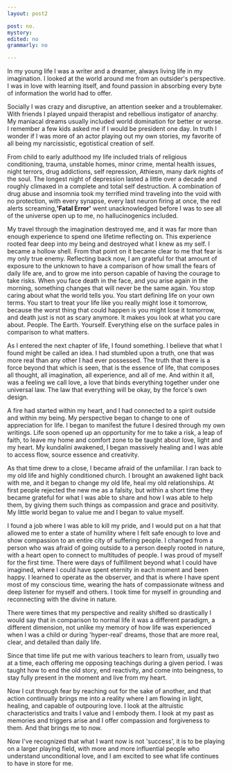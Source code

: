 ```yaml
---
layout: post2

post: no.
mystory:
edited: no
grammarly: no

---
```


In my young life I was a writer and a dreamer, always living life in my imagination. I looked at the world around me from an outsider's perspective. I was in love with learning itself, and found passion in absorbing every byte of information the world had to offer.

Socially I was crazy and disruptive, an attention seeker and a troublemaker. With friends I played unpaid therapist and rebellious instigator of anarchy. My maniacal dreams usually included world domination for better or worse. I remember a few kids asked me if I would be president one day. In truth I wonder if I was more of an actor playing out my own stories, my favorite of all being my narcissistic, egotistical creation of self.

From child to early adulthood my life included trials of religious conditioning, trauma, unstable homes, minor crime, mental health issues, night terrors, drug addictions, self repression, Athiesm, many dark nights of the soul. The longest night of depression lasted a little over a decade and roughly climaxed in a complete and total self destruction. A combination of drug abuse and insomnia took my terrified mind traveling into the void with no protection, with every synapse, every last neuron firing at once, the red alerts screaming,__'Fatal Error'__ went unacknowledged before I was to see all of the universe open up to me, no hallucinogenics included.

My travel through the imagination destroyed me, and it was far more than enough experience to spend one lifetime reflecting on.
This experience rooted fear deep into my being and destroyed what I knew as my self. I became a hollow shell.
From that point on it became clear to me that fear is my only true enemy. Reflecting back now, I am grateful for that amount of
exposure to the unknown to have a comparison of how small the fears of daily life are, and to grow me into person capable of
having the courage to take risks. When you face death in the face, and you arise again in the morning, something changes that will never be the same again.
You stop caring about what the world tells you. You start defining life on your own terms. You start to treat your life like you really might lose it tomorrow, because
the worst thing that could happen is you might lose it tomorrow, and death just is not as scary anymore. It makes you look at what you care about. People. The Earth. Yourself. Everything else on the surface pales in comparison to what matters.

As I entered the next chapter of life, I found something. I believe that what I found might be called an idea. I had stumbled upon a truth, one that was
more real than any other I had ever possessed. The truth that there is a force beyond that which is seen, that is the essence of life, that composes all thought, all imagination, all experience, and all of me. And within it all, was a feeling we call love, a love that binds everything together under one universal law. The law that everything will be okay, by the force's own design.

A fire had started within my heart, and I had connected to a spirit outside and within my being. My perspective began to change to one of appreciation for life. I began to manifest the future I desired through my own writings. Life soon opened up an opportunity for me to take a risk, a leap of faith, to leave my home and comfort zone to be taught about love, light and my heart. My kundalini awakened, I began massively healing and I was able to access flow, source essence and creativity.

As that time drew to a close, I became afraid of the unfamiliar. I ran back to my old life and highly conditioned church.
I brought an awakened light back with me, and it began to change my old life, heal my old relationships. At first people rejected the new me as a falsity, but within a short time they became grateful for what I was able to share and how I was able to help them, by giving them such things as compassion and grace and positivity. My little world began to value me and I began to value myself.

I found a job where I was able to kill my pride, and I would put on a hat that allowed me to enter a state of humility where I felt safe enough to love and show compassion to an entire city of suffering people. I changed from a person who was afraid of going outside to a person deeply rooted in nature, with a heart open to connect to multitudes of people. I was proud of myself for the first time. There were days of fulfillment beyond what I could have imagined, where I could have spent eternity in each moment and been happy. I learned to operate as the observer, and that is where I have spent most of my conscious time, wearing the hats of compassionate witness and deep listener for myself and others. I took time for myself in grounding and reconnecting with the divine in nature.

There were times that my perspective and reality shifted so drastically I would say that in comparison to normal life it was a different paradigm, a different dimension, not unlike my memory of how life was experienced when I was a child or during 'hyper-real'
dreams, those that are more real, clear, and detailed than daily life.

Since that time life put me with various teachers to learn from, usually two at a time, each offering me opposing teachings during a given period. I was taught how to end the old story, end reactivity, and come into beingness, to stay fully present in the moment and live from my heart.

Now I cut through fear by reaching out for the sake of another, and that action continually brings me into a reality where I am flowing in light, healing, and capable of outpouring love. I look at the altruistic characteristics and traits I value and I embody them. I look at my past as memories and triggers arise and I offer compassion and forgiveness to them. And that brings me to now.

Now I've recognized that what I want now is not 'success', it is to be playing on a larger playing field, with more and more influential people who understand unconditional love, and I am excited to see what life continues to have in store for me.
